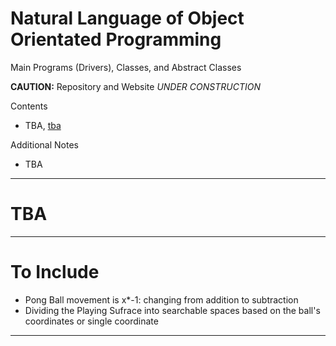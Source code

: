 # Natural Language of Object Orientated Programming
Main Programs (Drivers), Classes, and Abstract Classes

**CAUTION:** Repository and Website *UNDER CONSTRUCTION*

Contents
- TBA, <a href="">tba</a>

Additional Notes
- TBA

---

# TBA

---

# To Include
- Pong Ball movement is x*-1: changing from addition to subtraction
- Dividing the Playing Sufrace into searchable spaces based on the ball's coordinates or single coordinate

---